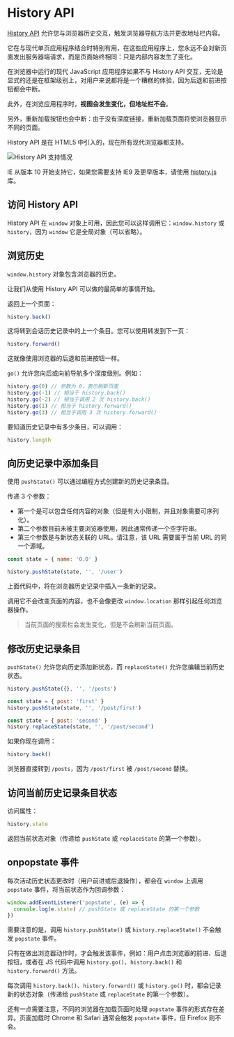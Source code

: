 # History API

[History API](https://developer.mozilla.org/en-US/docs/Web/API/History_API) 允许您与浏览器历史交互，触发浏览器导航方法并更改地址栏内容。

它在与现代单页应用程序结合时特别有用，在这些应用程序上，您永远不会对新页面发出服务器端请求，而是页面始终相同：只是内部内容发生了变化。

在浏览器中运行的现代 JavaScript 应用程序如果不与 History API 交互，无论是显式的还是在框架级别上，对用户来说都将是一个糟糕的体验，因为后退和前进按钮都会中断。

此外，在浏览应用程序时，**视图会发生变化，但地址栏不会**。

另外，重新加载按钮也会中断：由于没有深度链接，重新加载页面将使浏览器显示不同的页面。

History API 是在 HTML5 中引入的，现在所有现代浏览器都支持。

![History API 支持情况](https://upload-images.jianshu.io/upload_images/18281896-b724fdd263bfb643.png?imageMogr2/auto-orient/strip%7CimageView2/2/w/1240)

IE 从版本 10 开始支持它，如果您需要支持 IE9 及更早版本，请使用 [history.js](https://github.com/browserstate/history.js/) 库。

## 访问 History API

History API 在 `window` 对象上可用，因此您可以这样调用它：`window.history` 或 `history`，因为 `window` 它是全局对象（可以省略）。

## 浏览历史

`window.history` 对象包含浏览器的历史。

让我们从使用 History API 可以做的最简单的事情开始。

返回上一个页面：

```js
history.back()
```

这将转到会话历史记录中的上一个条目。您可以使用转发到下一页：

```js
history.forward()
```

这就像使用浏览器的后退和前进按钮一样。

`go()` 允许您向后或向前导航多个深度级别。例如：

```js
history.go(0) // 参数为 0，表示刷新页面
history.go(-1) // 相当于 history.back()
history.go(-2) // 相当于调用 2 次 history.back()
history.go(1) // 相当于 history.forward()
history.go(3) // 相当于调用 3 次 history.forward()
```

要知道历史记录中有多少条目，可以调用：

```js
history.length
```

## 向历史记录中添加条目

使用 `pushState()` 可以通过编程方式创建新的历史记录条目。

传递 3 个参数：

- 第一个是可以包含任何内容的对象（但是有大小限制，并且对象需要可序列化）。
- 第二个参数目前未被主要浏览器使用，因此通常传递一个空字符串。
- 第三个参数是与新状态关联的 URL。请注意，该 URL 需要属于当前 URL 的同一个源域。

```js
const state = { name: 'O.O' }

history.pushState(state, '', '/user')
```

上面代码中，将在浏览器历史记录中插入一条新的记录。

调用它不会改变页面的内容，也不会像更改 `window.location` 那样引起任何浏览器操作。

> 当前页面的搜索栏会发生变化，但是不会刷新当前页面。

## 修改历史记录条目

`pushState()` 允许您向历史添加新状态，而 `replaceState()` 允许您编辑当前历史状态。

```js
history.pushState({}, '', '/posts')

const state = { post: 'first' }
history.pushState(state, '', '/post/first')

const state = { post: 'second' }
history.replaceState(state, '', '/post/second')
```

如果你现在调用：

```js
history.back()
```

浏览器直接转到 `/posts`，因为 `/post/first` 被 `/post/second` 替换。

## 访问当前历史记录条目状态

访问属性：

```js
history.state
```

返回当前状态对象（传递给 `pushState` 或 `replaceState` 的第一个参数）。

## onpopstate 事件

每次活动历史状态更改时（用户前进或后退操作），都会在 `window` 上调用 `popstate` 事件，将当前状态作为回调参数：

```js
window.addEventListener('popstate', (e) => {
  console.log(e.state) // pushState 或 replaceState 的第一个参数
})
```

需要注意的是，调用 `history.pushState()` 或 `history.replaceState()` 不会触发 `popstate` 事件。

只有在做出浏览器动作时，才会触发该事件，例如：用户点击浏览器的前进、后退按钮，或者在 JS 代码中调用 `history.go()`、`history.back()` 和 `history.forward()` 方法。

每次调用 `history.back()`、`history.forward()` 或 `history.go()` 时，都会记录新的状态对象（传递给 `pushState` 或 `replaceState` 的第一个参数）。

还有一点需要注意，不同的浏览器在加载页面时处理 `popstate` 事件的形式存在差异。页面加载时 Chrome 和 Safari 通常会触发 `popstate` 事件，但 Firefox 则不会。
